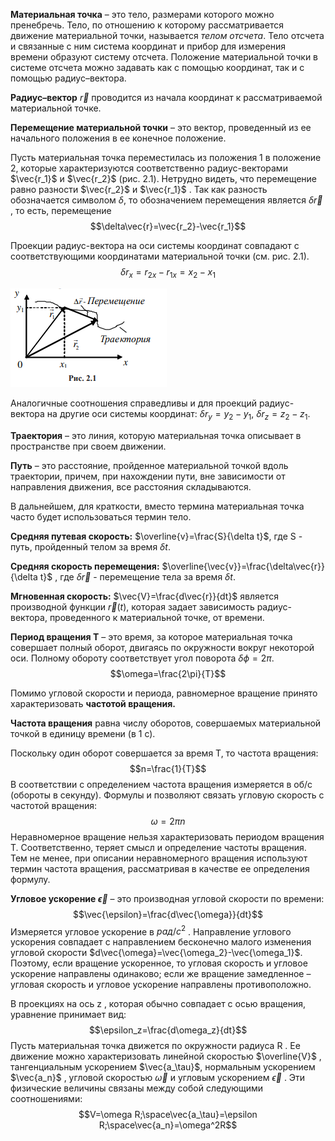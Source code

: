 **Материальная точка** – это тело, размерами которого можно пренебречь. Тело, по отношению к которому рассматривается движение материальной точки, называется _телом отсчета_. Тело отсчета и связанные с ним система координат и прибор для измерения времени образуют систему отсчета. Положение материальной точки в системе отсчета можно задавать как с помощью координат, так и с помощью радиус–вектора. 

**Радиус–вектор** $\vec{r}$ проводится из начала координат к рассматриваемой материальной точке. 

**Перемещение материальной точки** – это вектор, проведенный из ее начального положения в ее конечное положение. 

Пусть материальная точка переместилась из положения 1 в положение 2, которые характеризуются соответственно радиус-векторами $\vec{r_1}$ и $\vec{r_2}$ (рис. 2.1). Нетрудно видеть, что перемещение равно разности $\vec{r_2}$ и $\vec{r_1}$ . Так как разность обозначается символом $\delta$, то обозначением перемещения является $\delta\vec{r}$ , то есть, перемещение
$$\delta\vec{r}=\vec{r_2}-\vec{r_1}$$

Проекции радиус-вектора на оси системы координат совпадают с соответствующими координатами материальной точки (см. рис. 2.1).
$$\delta r_x=r_{2x}-r_{1x}=x_2-x_1$$

![](./img/Pasted%20image%2020240413003424.png)

Аналогичные соотношения справедливы и для проекций радиус-вектора на другие оси системы координат:  $\delta r_y=y_2-y_1$, $\delta r_z=z_2-z_1$.

**Траектория** – это линия, которую материальная точка описывает в пространстве при своем движении. 

**Путь** – это расстояние, пройденное материальной точкой вдоль траектории, причем, при нахождении пути, вне зависимости от направления движения, все расстояния складываются. 

В дальнейшем, для краткости, вместо термина материальная точка часто будет использоваться термин тело.

**Средняя путевая скорость:** 
$\overline{v}=\frac{S}{\delta t}$, где S - путь, пройденный телом за время $\delta t$.

**Средняя скорость перемещения:**
$\overline{\vec{v}}=\frac{\delta\vec{r}}{\delta t}$ , где $\delta\vec{r}$ - перемещение тела за время $\delta t$.

**Мгновенная скорость:**
$\vec{V}=\frac{d\vec{r}}{dt}$
является производной функции $\vec{r}(t)$, которая задает зависимость радиус-вектора, проведенного к материальной точке, от времени.

**Период вращения T** – это время, за которое материальная точка совершает полный оборот, двигаясь по окружности вокруг некоторой оси. Полному обороту соответствует угол поворота $\delta\phi=2\pi$. $$\omega=\frac{2\pi}{T}$$

Помимо угловой скорости и периода, равномерное вращение принято характеризовать **частотой вращения.**

**Частота вращения** равна числу оборотов, совершаемых материальной точкой в единицу времени (в 1 с). 

Поскольку один оборот совершается за время T, то частота вращения:
$$n=\frac{1}{T}$$
В соответствии с определением частота вращения измеряется в об/с (обороты в секунду). Формулы и позволяют связать угловую скорость с частотой вращения: $$\omega=2\pi n$$
Неравномерное вращение нельзя характеризовать периодом вращения T. Соответственно, теряет смысл и определение частоты вращения. Тем не менее, при описании неравномерного вращения используют термин частота вращения, рассматривая в качестве ее определения формулу. 

**Угловое ускорение $\vec{\epsilon}$**   – это производная угловой скорости по времени: $$\vec{\epsilon}=\frac{d\vec{\omega}}{dt}$$
Измеряется угловое ускорение в $рад/с^2$ . Направление углового ускорения совпадает с направлением бесконечно малого изменения угловой скорости $d\vec{\omega}=\vec{\omega_2}-\vec{\omega_1}$. Поэтому, если вращение ускоренное, то угловая скорость и угловое ускорение направлены одинаково; если же вращение замедленное – угловая скорость и угловое ускорение направлены противоположно.

В проекциях на ось z , которая обычно совпадает с осью вращения, уравнение принимает вид: $$\epsilon_z=\frac{d\omega_z}{dt}$$
Пусть материальная точка движется по окружности радиуса R . Ее движение можно характеризовать линейной скоростью $\overline{V}$ , тангенциальным ускорением $\vec{a_\tau}$, нормальным ускорением $\vec{a_n}$ , угловой скоростью $\vec{\omega}$ и угловым ускорением $\vec{\epsilon}$ . Эти физические величины связаны между собой следующими соотношениями: $$V=\omega R;\space\vec{a_\tau}=\epsilon R;\space\vec{a_n}=\omega^2R$$